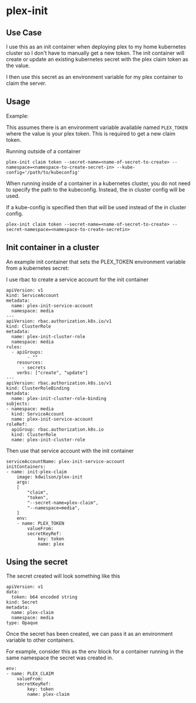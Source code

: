 # plex-init

## Use Case
I use this as an init container when deploying plex to my home kubernetes cluster so I don't have to manually get a new token. The init container will create or update an existing kubernetes secret with the plex claim token as the value.

I then use this secret as an environment variable for my plex container to claim the server.

## Usage

Example:

This assumes there is an environment variable available named `PLEX_TOKEN` where the value is your plex token. This is required to get a new claim token.

Running outside of a container
```
plex-init claim token --secret-name=<name-of-secret-to-create> --namespace=<namespace-to-create-secret-in> --kube-config='/path/to/kubeconfig'
```

When running inside of a container in a kubernetes cluster, you do not need to specify the path to the kubeconfig. Instead, the in cluster config will be used. 

If a kube-config is specified then that will be used instead of the in cluster config.

```
plex-init claim token --secret-name=<name-of-secret-to-create> --secret-namespace=<namespace-to-create-secretin>
```

## Init container in a cluster

An example init container that sets the PLEX_TOKEN environment variable from a kubernetes secret:

I use rbac to create a service account for the init container
```
apiVersion: v1
kind: ServiceAccount
metadata:
  name: plex-init-service-account
  namespace: media
---
apiVersion: rbac.authorization.k8s.io/v1
kind: ClusterRole
metadata:
  name: plex-init-cluster-role
  namespace: media
rules:
  - apiGroups:
        - ""
    resources:
      - secrets
    verbs: ["create", "update"]
---
apiVersion: rbac.authorization.k8s.io/v1
kind: ClusterRoleBinding
metadata:
  name: plex-init-cluster-role-binding
subjects:
- namespace: media 
  kind: ServiceAccount
  name: plex-init-service-account
roleRef:
  apiGroup: rbac.authorization.k8s.io
  kind: ClusterRole
  name: plex-init-cluster-role
```

Then use that service account with the init container
```
serviceAccountName: plex-init-service-account
initContainers:
- name: init-plex-claim
    image: kdwilson/plex-init
    args:
    [
        "claim",
        "token",
        "--secret-name=plex-claim",
        "--namespace=media",
    ]
    env:
    - name: PLEX_TOKEN
        valueFrom:
        secretKeyRef:
            key: token
            name: plex
```
## Using the secret
The secret created will look something like this
```
apiVersion: v1
data:
  token: b64 encoded string
kind: Secret
metadata:
  name: plex-claim
  namespace: media
type: Opaque
```

Once the secret has been created, we can pass it as an environment variable to other containers.

For example, consider this as the env block for a container running in the same namespace the secret was created in.
```
env:
- name: PLEX_CLAIM
    valueFrom:
    secretKeyRef:
        key: token
        name: plex-claim
```